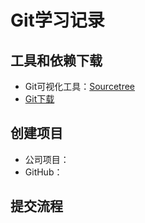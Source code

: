 # Git学习记录

## 工具和依赖下载

- Git可视化工具：[Sourcetree](https://www.sourcetreeapp.com/)
- [Git下载](https://git-scm.com/downloads)

## 创建项目

- 公司项目：
- GitHub：

## 提交流程